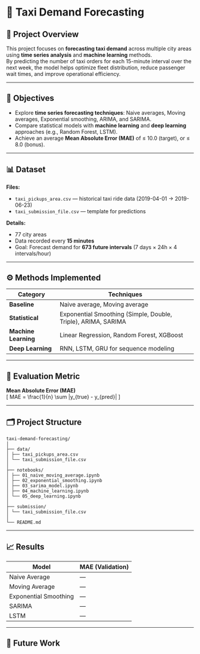 # 🚖 Taxi Demand Forecasting

## 📘 Project Overview
This project focuses on **forecasting taxi demand** across multiple city areas using **time series analysis** and **machine learning** methods.  
By predicting the number of taxi orders for each 15-minute interval over the next week, the model helps optimize fleet distribution, reduce passenger wait times, and improve operational efficiency.

---

## 🧠 Objectives
- Explore **time series forecasting techniques**: Naive averages, Moving averages, Exponential smoothing, ARIMA, and SARIMA.  
- Compare statistical models with **machine learning** and **deep learning** approaches (e.g., Random Forest, LSTM).  
- Achieve an average **Mean Absolute Error (MAE)** of ≤ 10.0 (target), or ≤ 8.0 (bonus).

---

## 📊 Dataset
**Files:**
- `taxi_pickups_area.csv` — historical taxi ride data (2019-04-01 → 2019-06-23)  
- `taxi_submission_file.csv` — template for predictions  

**Details:**
- 77 city areas  
- Data recorded every **15 minutes**  
- Goal: Forecast demand for **673 future intervals** (7 days × 24h × 4 intervals/hour)

---

## ⚙️ Methods Implemented
| Category | Techniques |
|-----------|-------------|
| **Baseline** | Naive average, Moving average |
| **Statistical** | Exponential Smoothing (Simple, Double, Triple), ARIMA, SARIMA |
| **Machine Learning** | Linear Regression, Random Forest, XGBoost |
| **Deep Learning** | RNN, LSTM, GRU for sequence modeling |

---

## 🧮 Evaluation Metric
**Mean Absolute Error (MAE)**  
\[
MAE = \frac{1}{n} \sum |y_{true} - y_{pred}|
\]

---

## 🗂️ Project Structure
```
taxi-demand-forecasting/
│
├── data/
│ ├── taxi_pickups_area.csv
│ └── taxi_submission_file.csv
│
├── notebooks/
│ ├── 01_naive_moving_average.ipynb
│ ├── 02_exponential_smoothing.ipynb
│ ├── 03_sarima_model.ipynb
│ ├── 04_machine_learning.ipynb
│ └── 05_deep_learning.ipynb
│
├── submission/
│ └── taxi_submission_file.csv
│
└── README.md
```


---

## 📈 Results
| Model | MAE (Validation) |
|--------|------------------|
| Naive Average | — |
| Moving Average | — |
| Exponential Smoothing | — |
| SARIMA | — |
| LSTM | — |

---

## 🧩 Future Work
<!-- - Integrate external features (weather, holidays, events).   -->
<!-- - Compare performance of Prophet and hybrid models.   -->
<!-- - Deploy forecasting API for real-time prediction. -->